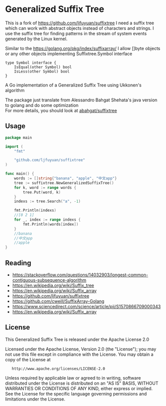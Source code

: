 # Generalized Suffix Tree

This is a fork of https://github.com/ljfuyuan/suffixtree 
I need a suffix tree which can work with abstract objects instead of characters and strings. I use the suffix tree for finding patterns in the stream of system events generated by the Linux kernel.

Similar to the https://golang.org/pkg/index/suffixarray/ I allow []byte objects or any other objects implementing Suffixtree.Symbol interface

```
type Symbol interface {
	IsEqual(other Symbol) bool
	IsLess(other Symbol) bool
}
```

A Go implementation of a Generalized Suffix Tree using Ukkonen's algorithm

The package just translate from Alessandro Bahgat Shehata's java version to golang and do some optimization  
For more details, you should look at [abahgat/suffixtree](https://github.com/abahgat/suffixtree/) 

## Usage

```go
package main

import (
	"fmt"

	"github.com/ljfuyuan/suffixtree"
)

func main() {
	words := []string{"banana", "apple", "中文app"}
	tree := suffixtree.NewGeneralizedSuffixTree()
	for k, word := range words {
		tree.Put(word, k)
	}
	indexs := tree.Search("a", -1)

	fmt.Println(indexs)
	//[0 2 1]
	for _, index := range indexs {
		fmt.Println(words[index])
	}
	//banana
	//中文app
	//apple
}
```
## Reading 


* https://stackoverflow.com/questions/14032903/longest-common-contiguous-subsequence-algorithm
* https://en.wikipedia.org/wiki/Suffix_tree
* https://en.wikipedia.org/wiki/Suffix_array
* https://github.com/ljfuyuan/suffixtree
* https://github.com/cweill/SuffixArray-Golang
* https://www.sciencedirect.com/science/article/pii/S1570866709000343
* https://en.wikipedia.org/wiki/Suffix_array


## License

This Generalized Suffix Tree is released under the Apache License 2.0

   Licensed under the Apache License, Version 2.0 (the "License");
   you may not use this file except in compliance with the License.
   You may obtain a copy of the License at

       http://www.apache.org/licenses/LICENSE-2.0

   Unless required by applicable law or agreed to in writing, software
   distributed under the License is distributed on an "AS IS" BASIS,
   WITHOUT WARRANTIES OR CONDITIONS OF ANY KIND, either express or implied.
   See the License for the specific language governing permissions and
   limitations under the License.
